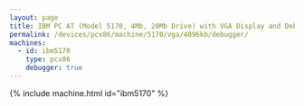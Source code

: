```yaml
---
layout: page
title: IBM PC AT (Model 5170, 4Mb, 20Mb Drive) with VGA Display and Debugger
permalink: /devices/pcx86/machine/5170/vga/4096kb/debugger/
machines:
  - id: ibm5170
    type: pcx86
    debugger: true
---
```


{% include machine.html id="ibm5170" %}
